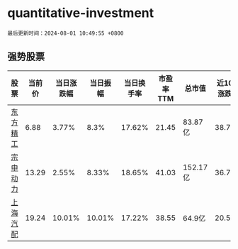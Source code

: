 # quantitative-investment

`最后更新时间：2024-08-01 10:49:55 +0800`

## 强势股票

|股票|当前价|当日涨跌幅|当日振幅|当日换手率|市盈率TTM|总市值|近10日涨跌幅|
|----|----|----|----|----|----|----|----|
|[东方精工](https://xueqiu.com/S/SZ002611)|6.88|3.77%|8.3%|17.62%|21.45|83.87亿|38.71%|
|[宗申动力](https://xueqiu.com/S/SZ001696)|13.29|2.55%|8.33%|18.65%|41.03|152.17亿|36.73%|
|[上海汽配](https://xueqiu.com/S/SH603107)|19.24|10.01%|10.01%|17.22%|38.55|64.9亿|20.55%|
